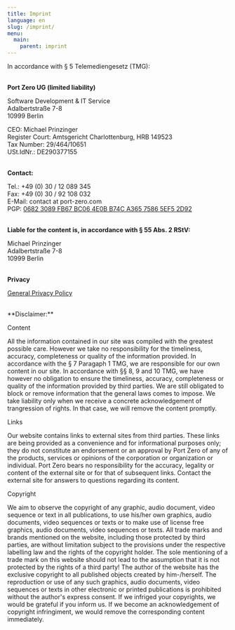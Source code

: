 ```yaml
---
title: Imprint
language: en
slug: /imprint/
menu:
  main:
    parent: imprint
---
```


In accordance with § 5 Telemediengesetz (TMG):<br /><br />


**Port Zero UG (limited liability)**

Software Development & IT Service<br />
Adalbertstraße 7-8<br />
10999 Berlin<br />

CEO: Michael Prinzinger<br />
Register Court: Amtsgericht Charlottenburg, HRB 149523<br />
Tax Number: 29/464/10651<br />
USt.IdNr.: DE290377155<br /><br />

**Contact:**

Tel.: +49 (0) 30 / 12 089 345<br />
Fax: +49 (0) 30 / 92 108 032<br />
E-Mail: contact at port-zero.com<br />
PGP: [0682 3089 FB67 BC06 4E0B B74C A365 7586 5EF5 2D92](/pubkey.asc)
<br /><br />

**Liable for the content is, in accordance with § 55 Abs. 2 RStV:**

Michael Prinzinger<br />
Adalbertstraße 7-8<br />
10999 Berlin<br /><br />

**Privacy**

[General Privacy Policy](/privacypolicy/)

<br />
**Disclaimer:**

Content

All the information contained in our site was compiled with the greatest possible care.
However we take no responsibility for the timeliness, accuracy, completeness or quality of the information provided.
In accordance with the § 7 Paragaph 1 TMG, we are responsible for our own content in our site.
In accordance with §§ 8, 9 and 10 TMG, we have however no obligation to ensure the timeliness, accuracy, completeness or quality of the information provided by third parties.
We are still obligated to block or remove information that the general laws comes to impose.
We take liability only when we receive a concrete acknowledgement of trangression of rights.
In that case, we will remove the content promptly.

Links

Our website contains links to external sites from third parties.
These links are being provided as a convenience and for informational purposes only; they do not constitute an endorsement or an approval by Port Zero of any of the products, services or opinions of the corporation or organization or individual.
Port Zero bears no responsibility for the accuracy, legality or content of the external site or for that of subsequent links.
Contact the external site for answers to questions regarding its content.

Copyright

We aim to observe the copyright of any graphic, audio document, video sequence or text in all publications, to use his/her own graphics, audio documents, video sequences or texts or to make use of license free graphics, audio documents, video sequences or texts.
All trade marks and brands mentioned on the website, including those protected by third parties, are without limitation subject to the provisions under the respective labelling law and the rights of the copyright holder.
The sole mentioning of a trade mark on this website should not lead to the assumption that it is not protected by the rights of a third party!
The author of the website has the exclusive copyright to all published objects created by him-/herself.
The reproduction or use of any such graphics, audio documents, video sequences or texts in other electronic or printed publications is prohibited without the author's express consent.
If we infriged your copyrights, we would be grateful if you inform us.
If we become an acknowledgement of copyright infringiment, we would remove the corresponding content immediately.
